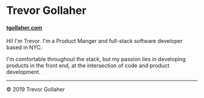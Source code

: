 # Trevor Gollaher

#### [tgollaher.com](http://tgollaher.com)

Hi! I'm Trevor. I'm a Product Manger and full-stack software developer based in NYC.

I'm comfortable throughout the stack, but my passion lies in developing products in the front end, at the intersection of code and product development. 



---

© 2019 Trevor Gollaher
